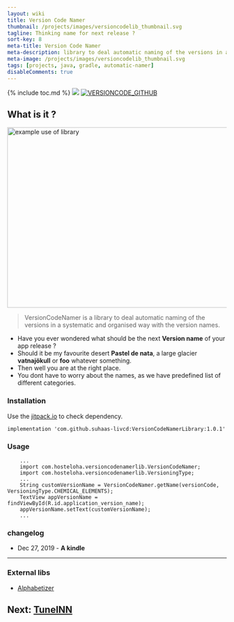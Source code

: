 ```yaml
---
layout: wiki
title: Version Code Namer
thumbnail: /projects/images/versioncodelib_thumbnail.svg
tagline: Thinking name for next release ?
sort-key: 8
meta-title: Version Code Namer
meta-description: library to deal automatic naming of the versions in a systematic and organised way with the version names.
meta-image: /projects/images/versioncodelib_thumbnail.svg
tags: [projects, java, gradle, automatic-namer]
disableComments: true
---
```


{% include toc.md %}
[![](https://jitpack.io/v/suhaas-livcd/VersionCodeNamerLibrary.svg)](https://jitpack.io/#suhaas-livcd/VersionCodeNamerLibrary) [![VERSIONCODE_GITHUB](https://img.shields.io/badge/<&nbsp;>&nbsp;Code-Github-black)](https://github.com/suhaas-livcd/VersionCodeNamerLibrary)  

## What is it ?

<img src="/screenShots/ReadMeVersionCodeNamer.png" align="center" title="example use of library" width="818" height="415">

> VersionCodeNamer is a library to deal automatic naming of the versions in a systematic and organised way with the version names.
- Have you ever wondered what should be the next **Version name** of your app release ?
- Should it be my favourite desert **Pastel de nata**, a large glacier **vatnajökull** or **foo** whatever something.
- Then well you are at the right place.
- You dont have to worry about the names, as we have predefined list of different categories.

### Installation

Use the [jitpack.io](https://jitpack.io/#suhaas-livcd/VersionCodeNamerLibrary) to check dependency.

```
implementation 'com.github.suhaas-livcd:VersionCodeNamerLibrary:1.0.1'
```

### Usage

```
    ...
    import com.hosteloha.versioncodenamerlib.VersionCodeNamer;
    import com.hosteloha.versioncodenamerlib.VersioningType;
    ...
    String customVersionName = VersionCodeNamer.getName(versionCode, VersioningType.CHEMICAL_ELEMENTS);
    TextView appVersionName = findViewById(R.id.application_version_name);
    appVersionName.setText(customVersionName);
    ...
```


### changelog
* Dec 27, 2019 - **A kindle**

---- 
### External libs
* [Alphabetizer](https://alphabetizer.flap.tv/lists/)


## Next: [TuneINN](/projects/tune-inn)
